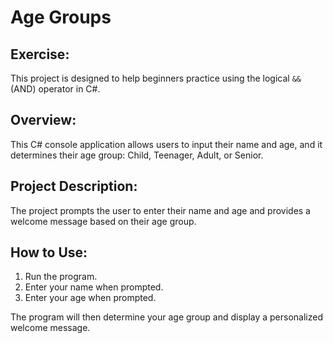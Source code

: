 ﻿# Age Groups

## Exercise: 
This project is designed to help beginners practice using the logical `&&` (AND) operator in C#.

## Overview: 
This C# console application allows users to input their name and age, and it determines their age group: Child, Teenager, Adult, or Senior.

## Project Description: 
The project prompts the user to enter their name and age and provides a welcome message based on their age group.

## How to Use: 
1. Run the program.
2. Enter your name when prompted.
3. Enter your age when prompted.

The program will then determine your age group and display a personalized welcome message.
